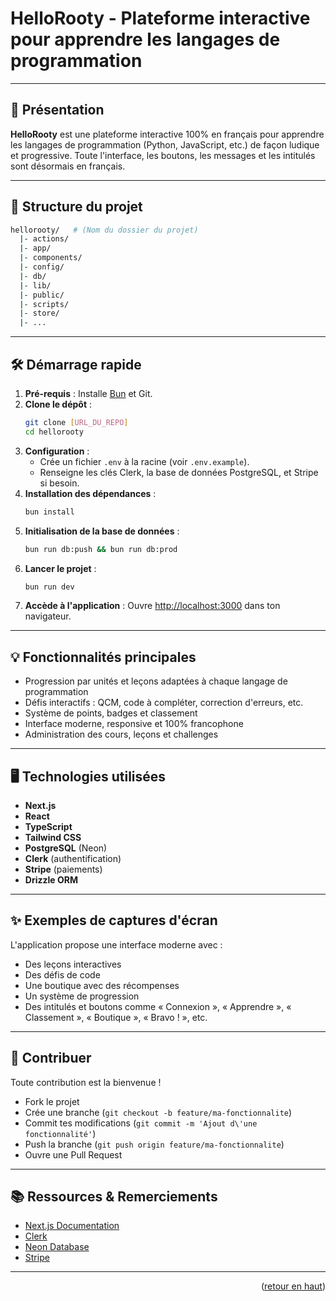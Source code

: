 <a name="readme-top"></a>

# HelloRooty - Plateforme interactive pour apprendre les langages de programmation

---

## 🚀 Présentation

**HelloRooty** est une plateforme interactive 100% en français pour apprendre les langages de programmation (Python, JavaScript, etc.) de façon ludique et progressive. Toute l'interface, les boutons, les messages et les intitulés sont désormais en français.

---

## 📁 Structure du projet

```bash
hellorooty/   # (Nom du dossier du projet)
  |- actions/
  |- app/
  |- components/
  |- config/
  |- db/
  |- lib/
  |- public/
  |- scripts/
  |- store/
  |- ...
```

---

## 🛠️ Démarrage rapide

1. **Pré-requis** : Installe [Bun](https://bun.sh/) et Git.
2. **Clone le dépôt** :
   ```bash
   git clone [URL_DU_REPO]
   cd hellorooty
   ```
3. **Configuration** :
   - Crée un fichier `.env` à la racine (voir `.env.example`).
   - Renseigne les clés Clerk, la base de données PostgreSQL, et Stripe si besoin.
4. **Installation des dépendances** :
   ```bash
   bun install
   ```
5. **Initialisation de la base de données** :
   ```bash
   bun run db:push && bun run db:prod
   ```
6. **Lancer le projet** :
   ```bash
   bun run dev
   ```
7. **Accède à l'application** :
   Ouvre [http://localhost:3000](http://localhost:3000) dans ton navigateur.

---

## 💡 Fonctionnalités principales

- Progression par unités et leçons adaptées à chaque langage de programmation
- Défis interactifs : QCM, code à compléter, correction d'erreurs, etc.
- Système de points, badges et classement
- Interface moderne, responsive et 100% francophone
- Administration des cours, leçons et challenges

---

## 🖥️ Technologies utilisées

- **Next.js**
- **React**
- **TypeScript**
- **Tailwind CSS**
- **PostgreSQL** (Neon)
- **Clerk** (authentification)
- **Stripe** (paiements)
- **Drizzle ORM**

---

## ✨ Exemples de captures d'écran

L'application propose une interface moderne avec :
- Des leçons interactives
- Des défis de code
- Une boutique avec des récompenses
- Un système de progression
- Des intitulés et boutons comme « Connexion », « Apprendre », « Classement », « Boutique », « Bravo ! », etc.

---

## 🤝 Contribuer

Toute contribution est la bienvenue !
- Fork le projet
- Crée une branche (`git checkout -b feature/ma-fonctionnalite`)
- Commit tes modifications (`git commit -m 'Ajout d\'une fonctionnalité'`)
- Push la branche (`git push origin feature/ma-fonctionnalite`)
- Ouvre une Pull Request

---

## 📚 Ressources & Remerciements

- [Next.js Documentation](https://nextjs.org/docs)
- [Clerk](https://clerk.com/)
- [Neon Database](https://neon.tech/)
- [Stripe](https://stripe.com/)

---

<p align="right">(<a href="#readme-top">retour en haut</a>)</p>
